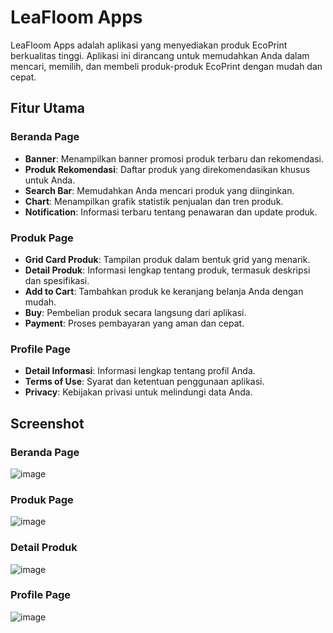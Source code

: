 # LeaFloom Apps

LeaFloom Apps adalah aplikasi yang menyediakan produk EcoPrint berkualitas tinggi. Aplikasi ini dirancang untuk memudahkan Anda dalam mencari, memilih, dan membeli produk-produk EcoPrint dengan mudah dan cepat.

## Fitur Utama

### Beranda Page
- **Banner**: Menampilkan banner promosi produk terbaru dan rekomendasi.
- **Produk Rekomendasi**: Daftar produk yang direkomendasikan khusus untuk Anda.
- **Search Bar**: Memudahkan Anda mencari produk yang diinginkan.
- **Chart**: Menampilkan grafik statistik penjualan dan tren produk.
- **Notification**: Informasi terbaru tentang penawaran dan update produk.

### Produk Page
- **Grid Card Produk**: Tampilan produk dalam bentuk grid yang menarik.
- **Detail Produk**: Informasi lengkap tentang produk, termasuk deskripsi dan spesifikasi.
- **Add to Cart**: Tambahkan produk ke keranjang belanja Anda dengan mudah.
- **Buy**: Pembelian produk secara langsung dari aplikasi.
- **Payment**: Proses pembayaran yang aman dan cepat.

### Profile Page
- **Detail Informasi**: Informasi lengkap tentang profil Anda.
- **Terms of Use**: Syarat dan ketentuan penggunaan aplikasi.
- **Privacy**: Kebijakan privasi untuk melindungi data Anda.

## Screenshot

### Beranda Page
![image](https://github.com/LeafLoom-PPB-MM4/LeafLoomApps/assets/89963229/5f10124c-9e9d-4852-a570-8a7021632f9d)

### Produk Page
![image](https://github.com/LeafLoom-PPB-MM4/LeafLoomApps/assets/89963229/36d44c8c-ddfe-43dc-b542-b9deb9736020)

### Detail Produk
![image](https://github.com/LeafLoom-PPB-MM4/LeafLoomApps/assets/89963229/a9442266-55f5-4efb-91da-945c5cc0c366)

### Profile Page
![image](https://github.com/LeafLoom-PPB-MM4/LeafLoomApps/assets/89963229/1dcd6f02-cf89-465b-8789-2d56f508b60f)



